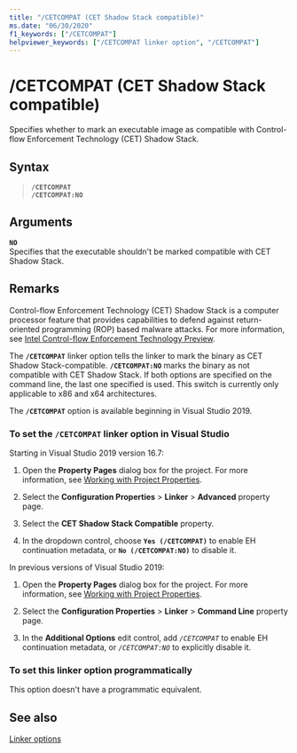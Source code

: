```yaml
---
title: "/CETCOMPAT (CET Shadow Stack compatible)"
ms.date: "06/30/2020"
f1_keywords: ["/CETCOMPAT"]
helpviewer_keywords: ["/CETCOMPAT linker option", "/CETCOMPAT"]
---
```

# /CETCOMPAT (CET Shadow Stack compatible)

Specifies whether to mark an executable image as compatible with Control-flow Enforcement Technology (CET) Shadow Stack.

## Syntax

> **`/CETCOMPAT`**\
> **`/CETCOMPAT:NO`**

## Arguments

**`NO`**<br/>
Specifies that the executable shouldn't be marked compatible with CET Shadow Stack.

## Remarks

Control-flow Enforcement Technology (CET) Shadow Stack is a computer processor feature that provides capabilities to defend against return-oriented programming (ROP) based malware attacks. For more information, see [Intel Control-flow Enforcement Technology Preview](https://software.intel.com/sites/default/files/managed/4d/2a/control-flow-enforcement-technology-preview.pdf).

The **`/CETCOMPAT`** linker option tells the linker to mark the binary as CET Shadow Stack-compatible. **`/CETCOMPAT:NO`** marks the binary as not compatible with CET Shadow Stack. If both options are specified on the command line, the last one specified is used. This switch is currently only applicable to x86 and x64 architectures.

The **`/CETCOMPAT`** option is available beginning in Visual Studio 2019.

### To set the `/CETCOMPAT` linker option in Visual Studio

Starting in Visual Studio 2019 version 16.7:

1. Open the **Property Pages** dialog box for the project. For more information, see [Working with Project Properties](../working-with-project-properties.md).

1. Select the **Configuration Properties** > **Linker** > **Advanced** property page.

1. Select the **CET Shadow Stack Compatible** property.

1. In the dropdown control, choose **`Yes (/CETCOMPAT)`** to enable EH continuation metadata, or **`No (/CETCOMPAT:NO)`** to disable it.

In previous versions of Visual Studio 2019:

1. Open the **Property Pages** dialog box for the project. For more information, see [Working with Project Properties](../working-with-project-properties.md).

1. Select the **Configuration Properties** > **Linker** > **Command Line** property page.

1. In the **Additional Options** edit control, add *`/CETCOMPAT`* to enable EH continuation metadata, or *`/CETCOMPAT:NO`* to explicitly disable it.

### To set this linker option programmatically

This option doesn't have a programmatic equivalent.

## See also

[Linker options](linker-options.md)
